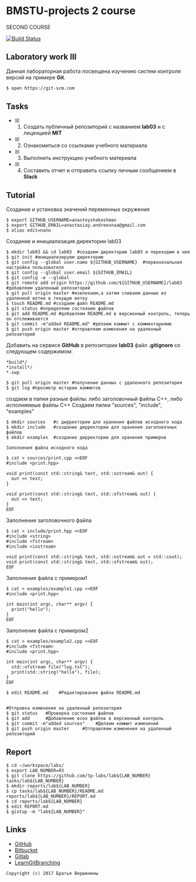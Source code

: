 # BMSTU-projects 2 course
SECOND COURSE

[![Build Status](https://travis-ci.org/anasteyshakoshman/lab05.svg?branch=master)](https://travis-ci.org/anasteyshakoshman/lab05)

## Laboratory work III

Данная лабораторная работа посвещена изучению систем контроля версий на примере **Git**.

```bash
$ open https://git-scm.com
```

## Tasks

- [X] 1. Создать публичный репозиторий с названием **lab03** и с лиценцией **MIT**
- [X] 2. Ознакомиться со ссылками учебного материала
- [X] 3. Выполнить инструкцию учебного материала
- [X] 4. Составить отчет и отправить ссылку личным сообщением в **Slack**

## Tutorial

 Cоздание и установка значений переменных окружения
```ShellSession
$ export GITHUB_USERNAME=anasteyshakoshman   
$ export GITHUB_EMAIL=anastasiay.andreevnaa@gmail.com
$ alias edit=nano
```

Создание и инициализация директории lab03
```ShellSession
$ mkdir lab03 && cd lab03  #создаем директорию lab03 и переходим в нее
$ git init #инициализируем директорию
$ git config --global user.name ${GITHUB_USERNAME}  #первоначальная настройка пользователя
$ git config --global user.email ${GITHUB_EMAIL}
$ git config -e --global
$ git remote add origin https://github.com/${GITHUB_USERNAME}/lab03  #добавляем удаленный репозиторий
$ git pull origin master #извлекаем,а затем cливаем данные из удаленной ветки в текущую ветку
$ touch README.md #создаем файл README.md
$ git status #определяем состояние файлов
$ git add README.md #добавляем README.md в версионный контроль, теперь он отслеживается
$ git commit -m"added README.md" #делаем коммит с комментариями
$ git push origin master #отправляем изменения на удаленный репозиторий
```

Добавить на сервисе **GitHub** в репозитории **lab03** файл **.gitignore**
со следующем содержимом:

```ShellSession
*build*/
*install*/
*.swp
```

```ShellSession
$ git pull origin master #получение данных с удаленного репозитория
$ git log #просмотр истории коммитов
```


создаем в папки разные файлы: либо заголовочный файлы С++, либо исполняемые файлы С++
Создаем папки "sources", "include", "examples"

```ShellSession
$ mkdir sources   #с дирректории для хранения файлов исходного кода
$ mkdir include   #создание дирректории для хранения заголовочных файлов
$ mkdir examples  #создание дирректории для хранения примеров

Заполнения файла исходного кода

$ cat > sources/print.cpp <<EOF
#include <print.hpp>

void print(const std::string& text, std::ostream& out) {
  out << text;
}

void print(const std::string& text, std::ofstream& out) {
  out << text;
}
EOF
```

Заполнение заголовочного файла

```ShellSession
$ cat > include/print.hpp <<EOF
#include <string>
#include <fstream>
#include <iostream>

void print(const std::string& text, std::ostream& out = std::cout);
void print(const std::string& text, std::ofstream& out);
EOF
```

Заполнение файла с примером1

```ShellSession
$ cat > examples/example1.cpp <<EOF
#include <print.hpp>

int main(int argc, char** argv) {
  print("hello");
}
EOF
```

Заполнение файла с примером2

```ShellSession
$ cat > examples/example2.cpp <<EOF
#include <fstream>
#include <print.hpp>

int main(int argc, char** argv) {
  std::ofstream file("log.txt");
  print(std::string("hello"), file);
}
EOF
```

```ShellSession
$ edit README.md    #Редактирование файла README.md
```

```ShellSession

#Отправка изменения на удаленный репозитория
$ git status   #Проверка состояния файлов
$ git add      #Добавление всех файлов в версионный контроль
$ git commit -m"added sources"    #Делаем коммит изменений
$ git push origin master     #Отправляем изменения на удаленный репозиторий
```

## Report

```ShellSession
$ cd ~/workspace/labs/
$ export LAB_NUMBER=03
$ git clone https://github.com/tp-labs/lab${LAB_NUMBER} tasks/lab${LAB_NUMBER}
$ mkdir reports/lab${LAB_NUMBER}
$ cp tasks/lab${LAB_NUMBER}/README.md reports/lab${LAB_NUMBER}/REPORT.md
$ cd reports/lab${LAB_NUMBER}
$ edit REPORT.md
$ gistup -m "lab${LAB_NUMBER}"
```

## Links

- [GitHub](https://github.com)
- [Bitbucket](https://bitbucket.org)
- [Gitlab](https://about.gitlab.com)
- [LearnGitBranching](http://learngitbranching.js.org/)

```
Copyright (c) 2017 Братья Вершинины
```

